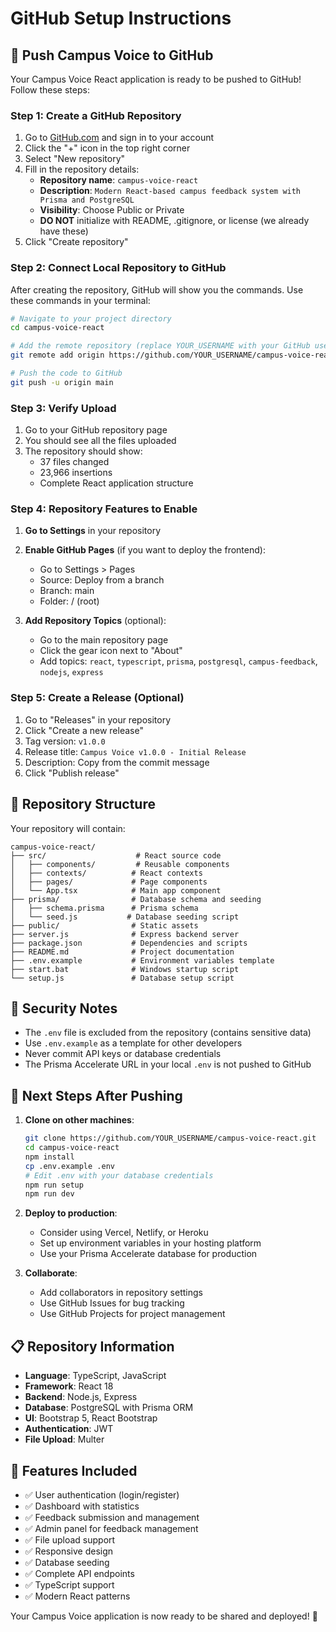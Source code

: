 # GitHub Setup Instructions

## 🚀 Push Campus Voice to GitHub

Your Campus Voice React application is ready to be pushed to GitHub! Follow these steps:

### Step 1: Create a GitHub Repository

1. Go to [GitHub.com](https://github.com) and sign in to your account
2. Click the "+" icon in the top right corner
3. Select "New repository"
4. Fill in the repository details:
   - **Repository name**: `campus-voice-react`
   - **Description**: `Modern React-based campus feedback system with Prisma and PostgreSQL`
   - **Visibility**: Choose Public or Private
   - **DO NOT** initialize with README, .gitignore, or license (we already have these)
5. Click "Create repository"

### Step 2: Connect Local Repository to GitHub

After creating the repository, GitHub will show you the commands. Use these commands in your terminal:

```bash
# Navigate to your project directory
cd campus-voice-react

# Add the remote repository (replace YOUR_USERNAME with your GitHub username)
git remote add origin https://github.com/YOUR_USERNAME/campus-voice-react.git

# Push the code to GitHub
git push -u origin main
```

### Step 3: Verify Upload

1. Go to your GitHub repository page
2. You should see all the files uploaded
3. The repository should show:
   - 37 files changed
   - 23,966 insertions
   - Complete React application structure

### Step 4: Repository Features to Enable

1. **Go to Settings** in your repository
2. **Enable GitHub Pages** (if you want to deploy the frontend):
   - Go to Settings > Pages
   - Source: Deploy from a branch
   - Branch: main
   - Folder: / (root)

3. **Add Repository Topics** (optional):
   - Go to the main repository page
   - Click the gear icon next to "About"
   - Add topics: `react`, `typescript`, `prisma`, `postgresql`, `campus-feedback`, `nodejs`, `express`

### Step 5: Create a Release (Optional)

1. Go to "Releases" in your repository
2. Click "Create a new release"
3. Tag version: `v1.0.0`
4. Release title: `Campus Voice v1.0.0 - Initial Release`
5. Description: Copy from the commit message
6. Click "Publish release"

## 📁 Repository Structure

Your repository will contain:

```
campus-voice-react/
├── src/                    # React source code
│   ├── components/         # Reusable components
│   ├── contexts/          # React contexts
│   ├── pages/             # Page components
│   └── App.tsx            # Main app component
├── prisma/                # Database schema and seeding
│   ├── schema.prisma      # Prisma schema
│   └── seed.js           # Database seeding script
├── public/                # Static assets
├── server.js              # Express backend server
├── package.json           # Dependencies and scripts
├── README.md              # Project documentation
├── .env.example           # Environment variables template
├── start.bat              # Windows startup script
└── setup.js               # Database setup script
```

## 🔐 Security Notes

- The `.env` file is excluded from the repository (contains sensitive data)
- Use `.env.example` as a template for other developers
- Never commit API keys or database credentials
- The Prisma Accelerate URL in your local `.env` is not pushed to GitHub

## 🚀 Next Steps After Pushing

1. **Clone on other machines**:
   ```bash
   git clone https://github.com/YOUR_USERNAME/campus-voice-react.git
   cd campus-voice-react
   npm install
   cp .env.example .env
   # Edit .env with your database credentials
   npm run setup
   npm run dev
   ```

2. **Deploy to production**:
   - Consider using Vercel, Netlify, or Heroku
   - Set up environment variables in your hosting platform
   - Use your Prisma Accelerate database for production

3. **Collaborate**:
   - Add collaborators in repository settings
   - Use GitHub Issues for bug tracking
   - Use GitHub Projects for project management

## 📋 Repository Information

- **Language**: TypeScript, JavaScript
- **Framework**: React 18
- **Backend**: Node.js, Express
- **Database**: PostgreSQL with Prisma ORM
- **UI**: Bootstrap 5, React Bootstrap
- **Authentication**: JWT
- **File Upload**: Multer

## 🎯 Features Included

- ✅ User authentication (login/register)
- ✅ Dashboard with statistics
- ✅ Feedback submission and management
- ✅ Admin panel for feedback management
- ✅ File upload support
- ✅ Responsive design
- ✅ Database seeding
- ✅ Complete API endpoints
- ✅ TypeScript support
- ✅ Modern React patterns

Your Campus Voice application is now ready to be shared and deployed! 🎉
